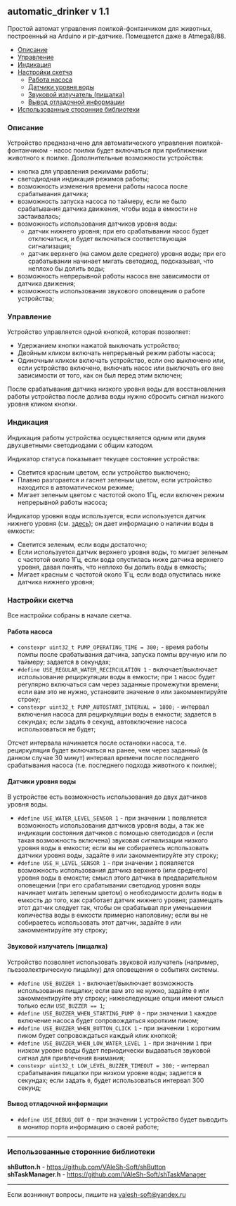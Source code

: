 ## automatic_drinker v 1.1

Простой автомат управления поилкой-фонтанчиком для животных, построенный на Arduino и pir-датчике. Помещается даже в Atmega8/88.

- [Описание](#описание)
- [Управление](#управление)
- [Индикация](#индикация)
- [Настройки скетча](#настройки-скетча)
  - [Работа насоса](#работа-насоса)
  - [Датчики уровня воды](#датчики-уровня-воды)
  - [Звуковой излучатель (пищалка)](#звуковой-излучатель-пищалка)
  - [Вывод отладочной информации](#вывод-отладочной-информации)
- [Использованные сторонние библиотеки](#использованные-сторонние-библиотеки)


### Описание

Устройство предназначено для автоматического управления поилкой-фонтанчиком - насос поилки будет включаться при приближении животного к поилке. Дополнительные возможности устройства:

- кнопка для управления режимами работы;
- светодиодная индикация режимов работы;
- возможность изменения времени работы насоса после срабатывания датчика;
- возможность запуска насоса по таймеру, если не было срабатывания датчика движения, чтобы вода в емкости не застаивалась;
- возможность использования датчиков уровня воды:
  - датчик нижнего уровня; при его срабатывании насос будет отключаться, и будет включаться соответствующая сигнализация;
  - датчик верхнего (на самом деле среднего) уровня воды; при его срабатывании начинает мигать светодиод, подсказывая, что неплохо бы долить воды;
- возможность непрерывной работы насоса вне зависимости от датчика движения; 
- возможность использования звукового оповещения о работе устройства;


### Управление

Устройство управляется одной кнопкой, которая позволяет:

- Удержанием кнопки нажатой выключать устройство;
- Двойным кликом включать непрерывный режим работы насоса;
- Одиночным кликом включать устройство, если оно выключено или, если устройство включено, включать насос или выключать его вне зависимости от того, как он был перед этим включен;

После срабатывания датчика низкого уровня воды для восстановления работы устройства после долива воды нужно сбросить сигнал низкого уровня кликом кнопки.


### Индикация

Индикация работы устройства осуществляется одним или двумя двухцветными светодиодами с общим катодом.

Индикатор статуса показывает текущее состояние устройства:

- Светится красным цветом, если устройство выключено;
- Плавно разгорается и гаснет зеленым цветом, если устройство находится в автоматическом режиме;
- Мигает зеленым цветом с частотой около 1Гц, если включен режим непрерывной работы насоса;

Индикатор уровня воды используется, если используется датчик нижнего уровня (см. [здесь](#датчики-уровня-воды)); он дает информацию о наличии воды в емкости:

- Светится зеленым, если воды достаточно;
- Если используется датчик верхнего уровня воды, то мигает зеленым с частотой около 1Гц, если вода опустилась ниже датчика верхнего уровня, давая понять, что неплохо бы долить воды в емкость;
- Мигает красным с частотой около 1Гц, если вода опустилась ниже датчика нижнего уровня;


### Настройки скетча

Все настройки собраны в начале скетча.

#### Работа насоса

- `constexpr uint32_t PUMP_OPERATING_TIME = 300;` - время работы помпы после срабатывания датчика, запуска помпы вручную или по таймеру; задается в секундах;
- `#define USE_REGULAR_WATER_RECIRCULATION 1` - включает/выключает использование рециркуляции воды в емкости; при `1` насос будет регулярно включаться сам через заданные промежутки времени; если вам это не нужно, установите значение `0` или закомментируйте строку;
- `constexpr uint32_t PUMP_AUTOSTART_INTERVAL = 1800;` - интервал включения насоса для рециркуляции воды в емкости; задается в секундах; если задать `0` секунд, автовключение насоса использоваться не будет;

Отсчет интервала начинается после остановки насоса, т.е. рециркуляция будет включаться на ранее, чем через заданный (в данном случае 30 минут) интервал времени после последнего срабатывания насоса (т.е. последнего подхода животного к поилке);

#### Датчики уровня воды

В устройстве есть возможность использования до двух датчиков уровня воды.
- `#define USE_WATER_LEVEL_SENSOR 1` - при значении `1` появляется возможность использования датчиков уровня воды, а так же индикации состояния датчиков с помощью светодиодов и (если такая возможность включена) звуковая сигнализации низкого уровня воды в емкости; если вы не собираетесь использовать датчики уровня воды, задайте `0` или закомментируйте эту строку;
- `#define USE_H_LEVEL_SENSOR 1` - при значении `1` появляется возможность использования датчика верхнего (или среднего) уровня воды в емоксти; смысл этого датчика в предварительном оповещении (при его срабатывании светодиод уровня воды начинает мигать зеленым цветом) о необходимости долить воды в емкость до того, как сработает датчик нижнего уровня; размещать этот датчик следует так, чтобы он срабатывал при уменьшении количества воды в емкости примерно наполовину; если вы не собираетесь использовать этот датчик, задайте `0` или закомментируйте эту строку;

#### Звуковой излучатель (пищалка)

Устройство позволяет использовать звуковой излучатель (например, пьезоэлектрическую пищалку) для оповещения о событиях системы.

- `#define USE_BUZZER 1` - включает/выключает возможность использования пищалки; если вам это не нужно, задайте `0` или закомментируйте эту строку; нижеследующие опции имеют смысл только если `USE_BUZZER == 1`;
- `#define USE_BUZZER_WHEN_STARTING_PUMP 0` - при значении `1` каждое включение насоса будет сопровождаться коротким пиком;
- `#define USE_BUZZER_WHEN_BUTTON_CLICK 1` - при значении `1` коротким пиком будет сопровождаться каждый клик кнопкой;
- `#define USE_BUZZER_WHEN_LOW_WATER_LEVEL 1` - при значении `1` при низком уровне воды будет периодически выдаваться звуковой сигнал для привлечения внимания;
- `constexpr uint32_t LOW_LEVEL_BUZZER_TIMEOUT = 300;` - интервал срабатывания пищалки при низком уровне воды; задается в секундах; если задать `0`, будет использоваться интервал 300 секунд; 

#### Вывод отладочной информации

- `#define USE_DEBUG_OUT 0` - при значении `1` устройство будет выводить в монитор порта информацию о своей работе;

***

### Использованные сторонние библиотеки

**shButton.h** - https://github.com/VAleSh-Soft/shButton <br>
**shTaskManager.h** - https://github.com/VAleSh-Soft/shTaskManager <br>

***

Если возникнут вопросы, пишите на valesh-soft@yandex.ru 

